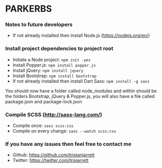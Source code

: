 # PARKERBS

### Notes to future developers
  - If not already installed then install Node.js (https://nodejs.org/en/)

### Install project dependencies to project root
  - Initiate a Node project: `npm init -yes`
  - Install Popper.js: `npm install popper.js`
  - Install jQuery: `npm install jquery`
  - Install Bootstrap: `npm install bootstrap`
  - If not already installed then install Dart Sass: `npm install -g sass`

You should now have a folder called node_modules and within should be the folders Bootstrap, jQuery & Popper.js, you will also have a file called package.json and package-lock.json

### Compile SCSS (http://sass-lang.com/)
  - Compile once: `sass scss:css`
  - Compile on every change: `sass --watch scss:css`

### If you have any issues then feel free to contact me
  - Github: https://github.com/tristanjarrett
  - Twitter: https://twitter.com/trisjarrett
